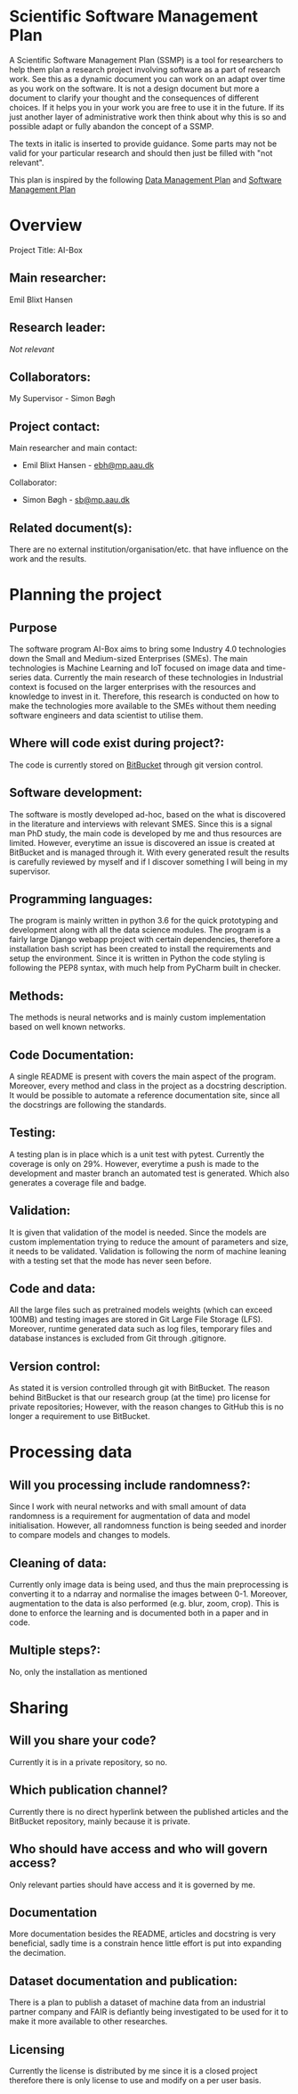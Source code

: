 # Scientific Software Management Plan

A Scientific Software Management Plan (SSMP) is a tool for researchers to help them plan a research project involving software as a part of research work. See this as a dynamic document you can work on an adapt over time as you work on the software. It is not a design document but more a document to clarify your thought and the consequences of different choices. If it helps you in your work you are free to use it in the future. If its just another layer of administrative work then think about why this is so and possible adapt or fully abandon the concept of a SSMP.

The texts in italic is inserted to provide guidance. Some parts may not be valid for your particular research and should then just be filled with "not relevant".

This plan is inspired by the following [Data Management Plan](https://healthsciences.ku.dk/research/responsible-conduct-of-research/SUND_Data_Management_Plan_Template_Final.docx/SUND_Data_Management_Plan_Template_Final.docx) and [Software Management Plan](https://doi.org/10.5281/zenodo.2159713)

# Overview

Project Title: AI-Box

## Main researcher: 
Emil Blixt Hansen

## Research leader: 
*Not relevant*

## Collaborators: 
My Supervisor - Simon Bøgh

## Project contact: 
Main researcher and main contact: 
* Emil Blixt Hansen - [ebh@mp.aau.dk](mailto:ebh@mp.aau.dk)

Collaborator:
* Simon Bøgh - [sb@mp.aau.dk](mailto:sb@mp.aau.dk)

## Related document(s): 
There are no external institution/organisation/etc. that have influence on the work and the results.

# Planning the project

## Purpose
The software program AI-Box aims to bring some Industry 4.0 technologies down the Small and Medium-sized Enterprises (SMEs). 
The main technologies is Machine Learning and IoT focused on image data and time-series data.
Currently the main research of these technologies in Industrial context is focused on the larger enterprises with the resources and knowledge to invest in it.
Therefore, this research is conducted on how to make the technologies more available to the SMEs without them needing software engineers and data scientist to utilise them.

## Where will code exist during project?: 
The code is currently stored on [BitBucket](https://bitbucket.org/) through git version control.

## Software development: 
The software is mostly developed ad-hoc, based on the what is discovered in the literature and interviews with relevant SMES.
Since this is a signal man PhD study, the main code is developed by me and thus resources are limited. 
However, everytime an issue is discovered an issue is created at BitBucket and is managed through it. 
With every generated result the results is carefully reviewed by myself and if I discover something I will being in my supervisor. 

## Programming languages:
The program is mainly written in python 3.6 for the quick prototyping and development along with all the data science modules.
The program is a fairly large Django webapp project with certain dependencies, therefore a installation bash script has been created to install the requirements and setup the environment.
Since it is written in Python the code styling is following the PEP8 syntax, with much help from PyCharm built in checker.

## Methods: 
The methods is neural networks and is mainly custom implementation based on well known networks.

## Code Documentation: 
A single README is present with covers the main aspect of the program. Moreover, every method and class in the project as a docstring description.
It would be possible to automate a reference documentation site, since all the docstrings are following the standards.

## Testing: 
A testing plan is in place which is a unit test with pytest. Currently the coverage is only on 29%. 
However, everytime a push is made to the development and master branch an automated test is generated. 
Which also generates a coverage file and badge.  

## Validation: 
It is given that validation of the model is needed. Since the models are custom implementation trying to reduce the amount of parameters and size, it needs to be validated.
Validation is following the norm of machine leaning with a testing set that the mode has never seen before.

## Code and data: 
All the large files such as pretrained models weights (which can exceed 100MB) and testing images are stored in Git Large File Storage (LFS).
Moreover, runtime generated data such as log files, temporary files and database instances is excluded from Git through .gitignore.

## Version control: 
As stated it is version controlled through git with BitBucket. The reason behind BitBucket is that our research group (at the time) pro license for private repositories; 
However, with the reason changes to GitHub this is no longer a requirement to use BitBucket.  

# Processing data

##  Will you processing include randomness?: 
Since I work with neural networks and with small amount of data randomness is a requirement for augmentation of data and model initialisation.
However, all randomness function is being seeded and inorder to compare models and changes to models.

## Cleaning of data: 
Currently only image data is being used, and thus the main preprocessing is converting it to a ndarray and normalise the images between 0-1.
Moreover, augmentation to the data is also performed (e.g. blur, zoom, crop). This is done to enforce the learning and is documented both in a paper and in code.

## Multiple steps?: 
No, only the installation as mentioned

# Sharing
## Will you share your code? 
Currently it is in a private repository, so no.

## Which publication channel? 
Currently there is no direct hyperlink between the published articles and the BitBucket repository, mainly because it is private.

## Who should have access and who will govern access?
Only relevant parties should have access and it is governed by me.

## Documentation 
More documentation besides the README, articles and docstring is very beneficial, sadly time is a constrain hence little effort is put into expanding the decimation.

## Dataset documentation and publication: 
There is a plan to publish a dataset of machine data from an industrial partner company and FAIR is defiantly being investigated to be used for it to make it more available to other researches.

## Licensing 
Currently the license is distributed by me since it is a closed project therefore there is only license to use and modify on a per user basis.
